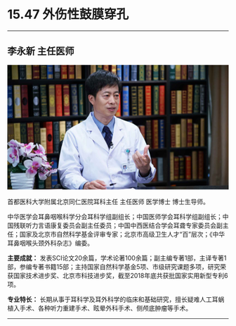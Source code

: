 # 15.47 外伤性鼓膜穿孔

---

## 李永新 主任医师

![1683939361248](image/c15_047/1683939361248.png)

首都医科大学附属北京同仁医院耳科主任 主任医师 医学博士 博士生导师。

中华医学会耳鼻咽喉科学分会耳科学组副组长；中国医师学会耳科学组副组长；中国残联听力言语康复委员会副主任委员；中国中西医结合学会耳聋专家委员会副主任；国家及北京市自然科学基金评审专家；北京市高级卫生人才“百”层次；《中华耳鼻咽喉头颈外科杂志》编委。


**主要成就：** 发表SCI论文20余篇，学术论著100余篇；副主编专著1部，主译专著1部，参编专著书籍15部；主持国家自然科学基金5项、市级研究课题多项，研究荣获国家技术进步奖、北京市科技进步奖，截至2018年底共获批国家实用新型专利6项。

**专业特长：** 长期从事于耳科学及耳外科学的临床和基础研究，擅长疑难人工耳蜗植入手术、各种听力重建手术、眩晕外科手术、侧颅底肿瘤等手术。

---
